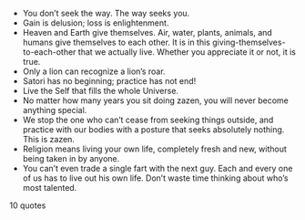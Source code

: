  - You don’t seek the way. The way seeks you.
 - Gain is delusion; loss is enlightenment.
 - Heaven and Earth give themselves. Air, water, plants, animals, and humans give themselves to each other. It is in this giving-themselves-to-each-other that we actually live. Whether you appreciate it or not, it is true.
 - Only a lion can recognize a lion’s roar.
 - Satori has no beginning; practice has not end!
 - Live the Self that fills the whole Universe.
 - No matter how many years you sit doing zazen, you will never become anything special.
 - We stop the one who can’t cease from seeking things outside, and practice with our bodies with a posture that seeks absolutely nothing. This is zazen.
 - Religion means living your own life, completely fresh and new, without being taken in by anyone.
 - You can’t even trade a single fart with the next guy. Each and every one of us has to live out his own life. Don’t waste time thinking about who’s most talented.

10 quotes